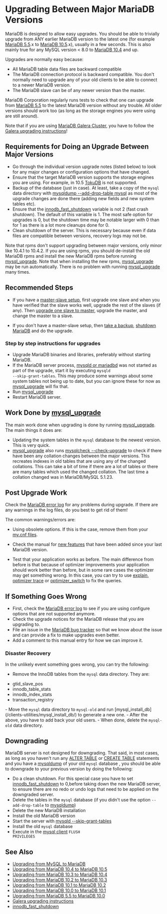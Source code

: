 # Upgrading Between Major MariaDB Versions

MariaDB is designed to allow easy upgrades. You should be able to trivially upgrade from ANY earlier
MariaDB version to the latest one (for example [MariaDB 5.5](/kb/en/what-is-mariadb-55/).x to [MariaDB 10.5](/kb/en/what-is-mariadb-105/).x), usually in a few seconds. This is also mainly true for any MySQL version &lt; 8.0 to [MariaDB 10.4](/kb/en/what-is-mariadb-104/) and up.

Upgrades are normally easy because:

- All MariaDB table data files are backward compatible
- The MariaDB connection protocol is backward compatible. You don't normally need to upgrade any of your old clients to be able to connect to a newer MariaDB version.
- The MariaDB slave can be of any newer version than the master.

MariaDB Corporation regularly runs tests to check that one can upgrade from [MariaDB 5.5](/kb/en/what-is-mariadb-55/) to the latest MariaDB version without any trouble. All older versions should work too (as long as the storage engines you were using are still around).

Note that if you are using [MariaDB Galera Cluster](/replication/galera-cluster/), you have to follow the [Galera upgrading instructions](/replication/galera-cluster/upgrading-galera-cluster/)!

## Requirements for Doing an Upgrade Between Major Versions

- Go through the individual version upgrade notes (listed below) to look for any major changes or configuration options that have changed.
- Ensure that the target MariaDB version supports the storage engines you are using. For example, in 10.5 [TokuDB](/columns-storage-engines-and-plugins/storage-engines/tokudb/) is not supported.
- Backup of the database (just in case). At least, take a copy of the <code class="fixed" style="white-space:pre-wrap">mysql</code> data directory with [mysqldump --add-drop-table mysql](/clients-utilities/backup-restore-and-import-clients/mysqldump/) as most of the upgrade changes are done there (adding new fields and new system tables etc).
- Ensure that the [innodb_fast_shutdown](/kb/en/innodb-system-variables/#innodb_fast_shutdown) variable is not 2 (fast crash shutdown). The default of this variable is 1. The most safe option for upgrades is 0, but the shutdown time may be notable larger with 0 than for 1 as there is a lot more cleanups done for 0.
- Clean shutdown of the server. This is necessary because even if data files are compatible between versions, recovery logs may not be.

Note that rpms don't support upgrading between major versions, only minor like 10.4.1 to 10.4.2. If you are using rpms, you should de-install the old MariaDB rpms and install the new MariaDB rpms before running [mysql_upgrade](/sql-statements-structure/sql-statements/table-statements/mysql_upgrade/). Note that when installing the new rpms, [mysql_upgrade](/sql-statements-structure/sql-statements/table-statements/mysql_upgrade/) may be run automatically. There is no problem with running [mysql_upgrade](/sql-statements-structure/sql-statements/table-statements/mysql_upgrade/) many times.

## Recommended Steps

- If you have a [master-slave setup](/replication/standard-replication/), first upgrade one slave and when you have verified that the slave works well, upgrade the rest of the slaves (if any). Then [upgrade one slave to master](/replication/standard-replication/changing-a-slave-to-become-the-master/), upgrade the master, and change the master to a slave.

- If you don't have a master-slave setup, then [take a backup](/mariadb-administration/backing-up-and-restoring-databases/mariabackup/), [shutdown MariaDB](/clients-utilities/mysqladmin/) and do the upgrade.

### Step by step instructions for upgrades

- Upgrade MariaDB binaries and libraries, preferably without starting MariaDB.
- If the MariaDB server process, [mysqld or mariadbd](/mysqld-options) was not started as part of the upgrade, start it by executing <code class="fixed" style="white-space:pre-wrap">mysqld --skip-grant-tables</code>. This may produce some warnings about some system tables not being up to date, but you can ignore these for now as [mysql_upgrade](/sql-statements-structure/sql-statements/table-statements/mysql_upgrade/) will fix that.
- Run [mysql_upgrade](/sql-statements-structure/sql-statements/table-statements/mysql_upgrade/)
- Restart MariaDB server.

## Work Done by [mysql_upgrade](/sql-statements-structure/sql-statements/table-statements/mysql_upgrade/)

The main work done when upgrading is done by running [mysql_upgrade](/sql-statements-structure/sql-statements/table-statements/mysql_upgrade/). The main things it does are:

- Updating the system tables in the <code class="fixed" style="white-space:pre-wrap">mysql</code> database to the newest version. This is very quick.
- [mysql_upgrade](/sql-statements-structure/sql-statements/table-statements/mysql_upgrade/) also runs [mysqlcheck --check-upgrade](mysql_check) to check if there have been any collation changes between the major versions. This recreates indexes in old tables that are using any of the changed collations. This can take a bit of time if there are a lot of tables or there are many tables which used the changed collation. The last time a collation changed was in MariaDB/MySQL 5.1.23.

## Post Upgrade Work

Check the [MariaDB error log](/mariadb-administration/server-monitoring-logs/error-log/) for any problems during upgrade. If there are any warnings in the log files, do you best to get rid of them!

The common warnings/errors are:

- Using obsolete options.  If this is the case, remove them from your [my.cnf files](/mariadb-administration/getting-installing-and-upgrading-mariadb/configuring-mariadb-with-option-files/).

- Check the manual for [new features](/mariadb-administration/getting-installing-and-upgrading-mariadb/upgrading/) that have been added since your last MariaDB version.
- Test that your application works as before. The main difference from before is that because of optimizer improvements your application should work better than before, but in some rare cases the optimizer may get something wrong. In this case, you can try to use [explain](/sql-statements-structure/sql-statements/administrative-sql-statements/analyze-and-explain-statements/explain/), [optimizer trace](/kb/en/mariadb-internals-documentation-optimizer-trace/) or [optimizer_switch](/replication/optimization-and-tuning/query-optimizations/optimizer-switch/) to fix the queries.

## If Something Goes Wrong

- First, check the [MariaDB error log](/mariadb-administration/server-monitoring-logs/error-log/) to see if you are using configure options that are not supported anymore.
- Check the upgrade notices for the MariaDB release that you are upgrading to.
- File an issue in the [MariaDB bug tracker](/kb/en/bug-tracking/) so that we know about the issue and can provide a fix to make upgrades even better.
- Add a comment to this manual entry for how we can improve it.

### Disaster Recovery

In the unlikely event something goes wrong, you can try the following:

- Remove the InnoDB tables from the <code class="fixed" style="white-space:pre-wrap">mysql</code> data directory. They are:
<ul start="1"><li>gtid_slave_pos
</li><li>innodb_table_stats
</li><li>innodb_index_stats
</li><li>transaction_registry
</li></ul>
- Move the <code class="fixed" style="white-space:pre-wrap">mysql</code> data directory to <code class="fixed" style="white-space:pre-wrap">mysql-old</code> and run [mysql_install_db](/clients-utilities/mysql_install_db/) to generate a new one.
- After the above, you have to add back your old users.
- When done, delete the <code class="fixed" style="white-space:pre-wrap">mysql-old</code> data directory.

## Downgrading

MariaDB server is not designed for downgrading. That said, in most cases, as long as you haven't run any [ALTER TABLE](/sql-statements-structure/sql-statements/data-definition/alter/alter-table/) or [CREATE TABLE](/sql-statements-structure/sql-statements/data-definition/create/create-table/) statements and you have a [mysqldump](/clients-utilities/backup-restore-and-import-clients/mysqldump/) of your old <code class="fixed" style="white-space:pre-wrap">mysql</code> database , you should be able to downgrade to your previous version by doing the following:

- Do a clean shutdown. For this special case you have to set [innodb_fast_shutdown](/kb/en/innodb-system-variables/#innodb_fast_shutdown) to 0,before taking down the new MariaDB server,  to ensure there are no redo or undo logs that need to be applied on the downgraded server.
- Delete the tables in the <code class="fixed" style="white-space:pre-wrap">mysql</code> database (if you didn't use the option <code class="fixed" style="white-space:pre-wrap">--add-drop-table</code> to [mysqldump](/clients-utilities/backup-restore-and-import-clients/mysqldump/))
- Delete the new MariaDB installation
- Install the old MariaDB version
- Start the server with [mysqld --skip-grant-tables](/kb/en/mysqld-options/#-skip-grant-tables)
- Install the old <code class="fixed" style="white-space:pre-wrap">mysql</code> database
- Execute in the [mysql client](/clients-utilities/mysql-client/) <code class="fixed" style="white-space:pre-wrap">FLUSH PRIVILEGES</code>

## See Also

- [Upgrading from MySQL to MariaDB](/mariadb-administration/getting-installing-and-upgrading-mariadb/upgrading/upgrading-mariadb-upgrading-from-mysql-to-mariadb/upgrading-from-mysql-to-mariadb/)
- [Upgrading from MariaDB 10.4 to MariaDB 10.5](/mariadb-administration/getting-installing-and-upgrading-mariadb/upgrading/upgrading-from-mariadb-104-to-mariadb-105/)
- [Upgrading from MariaDB 10.3 to MariaDB 10.4](/mariadb-administration/getting-installing-and-upgrading-mariadb/upgrading/upgrading-from-mariadb-103-to-mariadb-104/)
- [Upgrading from MariaDB 10.2 to MariaDB 10.3](/mariadb-administration/getting-installing-and-upgrading-mariadb/upgrading/upgrading-from-mariadb-102-to-mariadb-103/)
- [Upgrading from MariaDB 10.1 to MariaDB 10.2](/mariadb-administration/getting-installing-and-upgrading-mariadb/upgrading/upgrading-from-mariadb-101-to-mariadb-102/)
- [Upgrading from MariaDB 10.0 to MariaDB 10.1](/mariadb-administration/getting-installing-and-upgrading-mariadb/upgrading/upgrading-from-mariadb-100-to-mariadb-101/)
- [Upgrading from MariaDB 5.5 to MariaDB 10.0](/mariadb-administration/getting-installing-and-upgrading-mariadb/upgrading/upgrading-from-mariadb-55-to-mariadb-100/)
- [Galera upgrading instructions](/replication/galera-cluster/upgrading-galera-cluster/)
- [innodb_fast_shutdown](/kb/en/innodb-system-variables/#innodb_fast_shutdown)